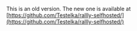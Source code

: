 This is an old version. The new one is available at [https://github.com/Testelka/rallly-selfhosted/](https://github.com/Testelka/rallly-selfhosted/)
